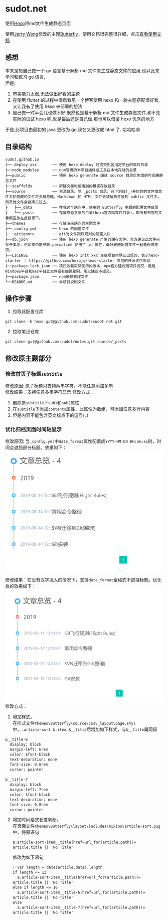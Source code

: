 # sudot.net

使用[Hexo](https://hexo.io)将md文件生成静态页面

使用[Jerry Wong](https://github.com/jerryc127)修改的主题[Butterfly](https://github.com/jerryc127/hexo-theme-butterfly)，使用文档很完整很详细，点击[查看使用文档](https://jerryc.me/posts/21cfbf15/)

## 感想

本来是想自己做一个 go 语言基于解析 md 文件来生成静态文件的应用,也以此来学习和练习 go 语言,  
但是:
1. 审美能力太弱,无法做出好看的主题
2. 在使用 flutter 的过程中偶然看见一个博客使用 hexo 和一款主题搭配很好看,又让我有了使用 hexo 来部署的想法
3. 自己做一时半会儿也做不好,既然也是基于解析 md 文件生成静态文件,和不先实际的试试 hexo 呢,就是最后还是自己做,那也可以借鉴 hexo 优秀的地方

于是,此项目由最初的 java 更改为 go,现在又更改成 html 了. 哈哈哈😄

## 目录结构

```
sudot.github.io
├──.deploy_xxx       ── 使用 hexo deploy 时提交到各指定平台的临时目录
├──node_modules      ── npm管理的本项目插件或工具在本地存储的目录
├──public            ── 使用 hexo generate 编译 source 目录后生成的可部署静态文件
├──scaffolds         ── 新建文章时使用到的模板存放目录
├──source            ── 资源目录。除 _posts 目录，已下划线(_)开始的的文件或文件夹和隐藏的文件将会被忽略。Markdown 和 HTML 文件会被解析并放到 public 文件夹，而其他文件会被拷贝过去。
├   ├──_data         ── 在我这个站点中，使用的 Butterfly 主题的配置文件目录
├   └──_posts        ── 存放原始文章的目录(hexo官方叫写作目录)。即所有书写的文章都应放在此目录下。
├──themes            ── 存放渲染站点的主题文件
├──_config.yml       ── hexo 的配置文件
├──.gitignore        ── git对文件跟踪规则的配置文件
├──db.json           ── 使用 hexo generate 产生的缓存文件，官方建议此文件只存于本地，但如果内置参数 permalink 使用了 id 属性，最好是随配置文件一起备份或提交。
├──LICENSE           ── 使用 hexo init xxx 生成项目时默认出现的，表示hexo-starter ： https://github.com/hexojs/hexo-starter 项目的开源许可协议
├──package-lock.json ── 项目依赖实际使用的版本，npm官方建议随项目提交，但是Windows平台和mac平台此文件会有细微差别，所以建议不提交。
├──package.json      ── npm依赖管理文件
└──README.md         ── 本项目说明文件
```

## 操作步骤

1. 拉取此配置仓库
  ```
  git clone -b hexo git@github.com:sudot/sudot.net.git
  ```
2. 拉取笔记仓库
  ```
  git clone git@github.com:sudot/notes.git source/_posts
  ```


## 修改原主题部分

### 修改首页子标题`subtitle`

修改原因: 原子标题只支持两串字符，不能任意添加多串  
修改结果：支持任意多串字符显示
修改方式：
1. 删除原`subtitle`下`sub1`和`sub2`属性
2. 在`subtitle`下添加`contents`属性，此属性为数组，可添加任意多行内容
3. 但是内容不能包含英文标点下的逗号(`,`)

### 优化归档页面时间轴显示

修改原因: 当`_config.yml`中`date_format`属性配置成`YYYY-MM-DD HH:mm:ss`时，时间会遮挡部分标题。效果如下：  
![](images/time-line-bad.png)  

修改结果：在没有汉字混入的情况下，支持`date_format`全格式不遮挡标题。优化后的效果如下：  
![](images/time-line-pretty.png)
修改方式：
1. 增加样式。  
  在样式文件`themes\Butterfly\source\css\_layout\page.styl`中，`.article-sort &-item &__title`后增加如下样式，与`&__title`属同级
  ```
  &__title-6
    display: block
    margin-left: 6rem
    color: $font-black
    text-decoration: none
    font-size: 0.8rem
    cursor: pointer

  &__title-7
    display: block
    margin-left: 7rem
    color: $font-black
    text-decoration: none
    font-size: 0.8rem
    cursor: pointer

  ```
2. 增加时间格式长度判断。  
  在页面文件`themes\Butterfly\layout\includes\mixins\article-sort.pug`中，将原语句
    ```
    a.article-sort-item__title(href=url_for(article.path))= article.title || 'No Title'
    ```
    修改为如下语句
    ```
    - var length = date(article.date).length
    if length <= 13
      a.article-sort-item__title(href=url_for(article.path))= article.title || 'No Title'
    else if length <= 16
      a.article-sort-item__title-6(href=url_for(article.path))= article.title || 'No Title'
    else
      a.article-sort-item__title-7(href=url_for(article.path))= article.title || 'No Title'
    ```
